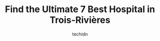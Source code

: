 ---
layout: ampstory
image: https://i0.wp.com/www.auto.or.id/wp-content/uploads/2023/06/centre-cloutier-du-rivage-0-trois-rivic3a8res-1686326415.jpeg?resize=640,853
author: techidn
featured: false
description: Trois-Rivières, Quebec, Canada is a haven for Hospital enthusiasts, boasting an impressive array of 7 top-notch establishments. Whether youre a seasoned connoisseur or simply curious to ex
title: Find the Ultimate 7 Best Hospital in Trois-Rivières
cover:
   title: Find the Ultimate 7 Best Hospital in Trois-Rivières
   subtitle: AUTO.OR.ID
   background: https://www.auto.or.id/wp-content/uploads/2023/06/centre-cloutier-du-rivage-0-trois-rivic3a8res-1686326415.jpeg

pages: 
 - layout: thirds
   top: <h1>#1 Centre Cloutier-du Rivage</h1>
   bottom: "<p>The staff is really friendly and attentive, quick and consistent on the follow-ups, and the waiting times are so, so much faster than Ste-Marie.</p>"
   background: https://www.auto.or.id/wp-content/uploads/2023/06/centre-cloutier-du-rivage-1-trois-rivic3a8res-1686326416.jpeg
   backgroundblur: true
 - layout: thirds
   top: <h1>#2 Center St Joseph - Ciusss Mcq</h1>
   bottom: "<p>731 Rue Sainte-Julie, Trois-Rivières, QC G9A 1Y1, Canada</p>"
   background: https://www.auto.or.id/wp-content/uploads/2023/06/centre-cloutier-du-rivage-2-trois-rivic3a8res-1686326416.jpeg
   cta:
      link: https://www.auto.or.id/find-the-ultimate-7-best-hospital-in-trois-rivieres/
      text: Find the Ultimate 7 Best Hospital in Trois-Rivières
 - layout: thirds
   top: <h1>#3 GMF-U Trois-Rivières (St. Joseph Center)</h1>
   bottom: "<p>731 Rue Sainte-Julie 2e étage, Trois-Rivières, QC G9A 1X9, Canada</p>"
   background: https://images.unsplash.com/photo-1530675706010-bc677ce30ab6?ixlib=rb-4.0.3&ixid=MnwxMjA3fDB8MHxwaG90by1wYWdlfHx8fGVufDB8fHx8&auto=format&fit=crop&w=640&h=853&q=80
   cta:
      link: https://www.auto.or.id/find-the-ultimate-7-best-hospital-in-trois-rivieres/
      text: Find the Ultimate 7 Best Hospital in Trois-Rivières
 - layout: thirds
   top: <h1>#4 Centre multiservices de santé et de services sociaux Cloutier</h1>
   bottom: "<p>155 Rue Toupin #133, Trois-Rivières, QC G8T 3Z9, Canada</p>"
   background: https://images.unsplash.com/photo-1515674447568-09bbb507b96c?ixlib=rb-4.0.3&ixid=MnwxMjA3fDB8MHxwaG90by1wYWdlfHx8fGVufDB8fHx8&auto=format&fit=crop&w=640&h=853&q=80
   cta:
      link: https://www.auto.or.id/find-the-ultimate-7-best-hospital-in-trois-rivieres/
      text: Find the Ultimate 7 Best Hospital in Trois-Rivières
 - layout: thirds
   top: <h1>#5 Benoit St Onge</h1>
   bottom: "<p>1220 Rue Jean Nicolet, Trois-Rivières, QC G9A 1B2, Canada</p>"
   background: https://images.unsplash.com/photo-1563059999-9bcd13ce672d?ixlib=rb-4.0.3&ixid=MnwxMjA3fDB8MHxwaG90by1wYWdlfHx8fGVufDB8fHx8&auto=format&fit=crop&w=640&h=853&q=80
   cta:
      link: https://www.auto.or.id/find-the-ultimate-7-best-hospital-in-trois-rivieres/
      text: Find the Ultimate 7 Best Hospital in Trois-Rivières
 - layout: thirds
   top: <h1>#6 Clinique Medicale Jean Xxiii</h1>
   bottom: "<p>1652 Rue Royale, Trois-Rivières, QC G9A 4K3, Canada</p>"
   background: https://images.unsplash.com/photo-1622398703904-7ae5d55f8e1a?ixlib=rb-4.0.3&ixid=MnwxMjA3fDB8MHxwaG90by1wYWdlfHx8fGVufDB8fHx8&auto=format&fit=crop&w=640&h=853&q=80
   cta:
      link: https://www.auto.or.id/find-the-ultimate-7-best-hospital-in-trois-rivieres/
      text: Find the Ultimate 7 Best Hospital in Trois-Rivières
 - layout: thirds
   top: <h1>#7 Ciusss Bny</h1>
   bottom: "<p>675 Rue St Jean Baptiste, Nicolet, QC J3T 1H1, Canada</p>"
   background: https://images.unsplash.com/photo-1639928846412-63b3f15c6f21?ixlib=rb-4.0.3&ixid=MnwxMjA3fDB8MHxwaG90by1wYWdlfHx8fGVufDB8fHx8&auto=format&fit=crop&w=640&h=853&q=80
   cta:
      link: https://www.auto.or.id/find-the-ultimate-7-best-hospital-in-trois-rivieres/
      text: Find the Ultimate 7 Best Hospital in Trois-Rivières
 - layout: thirds
   middle: Continue reading...
   background: https://images.unsplash.com/photo-1577732024748-f6ba00087e33?ixlib=rb-4.0.3&ixid=MnwxMjA3fDB8MHxwaG90by1wYWdlfHx8fGVufDB8fHx8&auto=format&fit=crop&w=640&h=853&q=80
   cta:
      link: https://www.auto.or.id/find-the-ultimate-7-best-hospital-in-trois-rivieres/
      text: Find the Ultimate 7 Best Hospital in Trois-Rivières

---